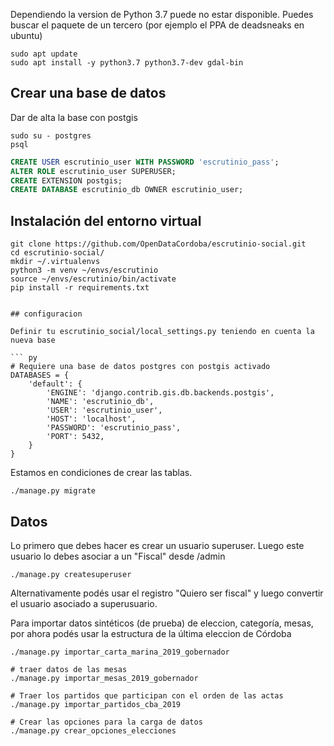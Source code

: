 Dependiendo la version de Python 3.7 puede no estar disponible. Puedes buscar el paquete de un tercero
(por ejemplo el PPA de deadsneaks en ubuntu)


```
sudo apt update
sudo apt install -y python3.7 python3.7-dev gdal-bin
```

## Crear una base de datos
Dar de alta la base con postgis
```
sudo su - postgres
psql
```

``` sql
CREATE USER escrutinio_user WITH PASSWORD 'escrutinio_pass';
ALTER ROLE escrutinio_user SUPERUSER;
CREATE EXTENSION postgis;
CREATE DATABASE escrutinio_db OWNER escrutinio_user;
```

## Instalación del entorno virtual

```
git clone https://github.com/OpenDataCordoba/escrutinio-social.git
cd escrutinio-social/
mkdir ~/.virtualenvs
python3 -m venv ~/envs/escrutinio
source ~/envs/escrutinio/bin/activate
pip install -r requirements.txt


## configuracion

Definir tu escrutinio_social/local_settings.py teniendo en cuenta la nueva base

``` py
# Requiere una base de datos postgres con postgis activado
DATABASES = {
    'default': {
        'ENGINE': 'django.contrib.gis.db.backends.postgis',
        'NAME': 'escrutinio_db',
        'USER': 'escrutinio_user',
        'HOST': 'localhost',
        'PASSWORD': 'escrutinio_pass',
        'PORT': 5432,
    }
}
```

Estamos en condiciones de crear las tablas.


```
./manage.py migrate
```


## Datos

Lo primero que debes hacer es crear un usuario superuser. Luego este usuario lo debes asociar
a un "Fiscal" desde /admin


```
./manage.py createsuperuser
```

Alternativamente podés usar el registro "Quiero ser fiscal" y luego convertir el usuario asociado a superusuario.



Para importar datos sintéticos (de prueba) de eleccion, categoría, mesas, por ahora podés usar la estructura de la última eleccion de Córdoba

```
./manage.py importar_carta_marina_2019_gobernador

# traer datos de las mesas
./manage.py importar_mesas_2019_gobernador

# Traer los partidos que participan con el orden de las actas
./manage.py importar_partidos_cba_2019

# Crear las opciones para la carga de datos
./manage.py crear_opciones_elecciones
```
